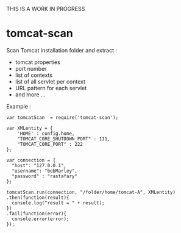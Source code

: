 THIS IS A WORK IN PROGRESS

# tomcat-scan

Scan Tomcat installation folder and extract :
- tomcat properties
- port number
- list of contexts
- list of all servlet per context
- URL pattern for each servlet
- and more ...

Example :
```
var tomcatScan  = require('tomcat-scan');

var XMLentity = {
	'HOME' : config.home,
	"TOMCAT_CORE_SHUTDOWN_PORT" : 111,
	"TOMCAT_CORE_PORT" : 222
};

var connection = {
  "host": "127.0.0.1",
  "username": "bobMarley",
  "password" : "rastafary"
};

tomcatScan.run(connection, "/folder/home/tomcat-A", XMLentity)
.then(function(result){
  console.log("result = " + result);
})
.fail(function(error){
  console.error(error);
});
```
